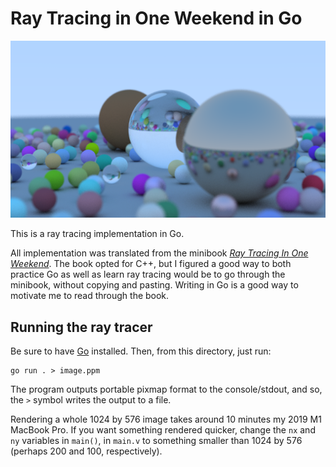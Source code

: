 # Ray Tracing in One Weekend in Go

![Output from ray tracing](/output.png)

This is a ray tracing implementation in Go.

All implementation was translated from the minibook _[Ray Tracing In One Weekend](https://www.amazon.ca/Ray-Tracing-Weekend-Minibooks-Book-ebook/dp/B01B5AODD8)_. The book opted for C++, but I figured a good way to both practice Go as well as learn ray tracing would be to go through the minibook, without copying and pasting. Writing in Go is a good way to motivate me to read through the book.

## Running the ray tracer

Be sure to have [Go](https://golang.org/) installed. Then, from this directory, just run:

```
go run . > image.ppm
```

The program outputs portable pixmap format to the console/stdout, and so, the `>` symbol writes the output to a file.

Rendering a whole 1024 by 576 image takes around 10 minutes my 2019 M1 MacBook Pro. If you want something rendered quicker, change the `nx` and `ny` variables in `main()`, in `main.v` to something smaller than 1024 by 576 (perhaps 200 and 100, respectively).

